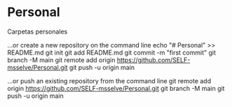 # Personal
Carpetas personales

…or create a new repository on the command line
echo "# Personal" >> README.md
git init
git add README.md
git commit -m "first commit"
git branch -M main
git remote add origin https://github.com/SELF-msselve/Personal.git
git push -u origin main

…or push an existing repository from the command line
git remote add origin https://github.com/SELF-msselve/Personal.git
git branch -M main
git push -u origin main
